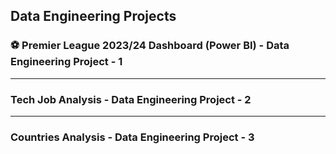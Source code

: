 Data Engineering Projects 
---------------------------------------------------------------------------------------------
### ⚽ Premier League 2023/24 Dashboard (Power BI) - Data Engineering Project - 1
---------------------------------------------------------------------------------------------
### Tech Job Analysis - Data Engineering Project - 2
---------------------------------------------------------------------------------------------
### Countries Analysis - Data Engineering Project - 3

